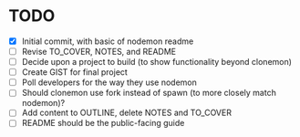 # TODO

- [x] Initial commit, with basic of nodemon readme
- [ ] Revise TO_COVER, NOTES, and README
- [ ] Decide upon a project to build (to show functionality beyond clonemon)
- [ ] Create GIST for final project
- [ ] Poll developers for the way they use nodemon
- [ ] Should clonemon use fork instead of spawn (to more closely match nodemon)?
- [ ] Add content to OUTLINE, delete NOTES and TO_COVER
- [ ] README should be the public-facing guide